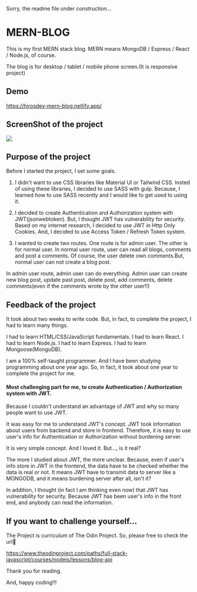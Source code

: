 Sorry, the readme file under construction...

# MERN-BLOG

This is my first MERN stack blog. 
MERN means MongoDB / Express / React / Node.js, of course.

The blog is for desktop / tablet / mobile phone screen.(It is responsive project)

## Demo

https://hirosdev-mern-blog.netlify.app/

## ScreenShot of the project

<img src="client/images/desktop.png"/>

## Purpose of the project

Before I started the project, I set some goals.

1. I didn't want to use CSS libraries like Material UI or Tailwind CSS. Insted of using these libraries, I decided to use SASS with gulp. Because, I learned how to use SASS recently and I would like to get used to using it. 

2. I decided to create Authentication and Authorization system with JWT(jsonwebtoken). But, I thought JWT has vulnerability for security. Based on my internet research, I decided to use JWT in Http Only Cookies. And, I decided to use Access Token / Refresh Token system.

3. I wanted to create two routes. One route is for admin user. The other is for normal user.
In normal user route, user can read all blogs, comments and post a comments. 
Of course, the user delete own comments.But, normal user can not create a blog post.

In admin user route, admin user can do everything. Admin user can create new blog post, update past post, delete post, add comments, delete comments(even if the comments wrote by the other user!!)

## Feedback of the project

It took about two weeks to write code.
But, in fact, to complete the project, I had to learn many things.

I had to learn HTML/CSS/JavaScript fundamentals.
I had to learn React.
I had to learn Node.js.
I had to learn Express.
I had to learn Mongoose(MongoDB).

I am a 100% self-taught programmer. And I have been studying programming about one year ago.
So, in fact, it took about one year to complete the project for me.

<h4>Most challenging part for me, to create Authentication / Authorization system with JWT.</h4>

Because I couldn't understand an advantage of JWT and why so many people want to use JWT.

It was easy for me to understand JWT's concept.
JWT took information about users from backend and store in frontend. 
Therefore, it is easy to use user's info for Authentication or Authorization without burdening server.

It is very simple concept. And I loved it.
But..., is it real?

The more I studied about JWT, the more unclear.
Because, even if user's info store in JWT in the frontend, the data have to be checked whether the data is real or not.
It means JWT have to transmit data to server like a MONGODB, and it means burdening server after all, isn't it?

In addition, I thought (in fact I am thinking even now) that JWT has vulnerability for security.
Because JWT has been user's info in the front end, and anybody can read the information.

## If you want to challenge yourself...

The Project is curriculum of The Odin Project.
So, please free to check the url🔽

https://www.theodinproject.com/paths/full-stack-javascript/courses/nodejs/lessons/blog-api

Thank you for reading. 

And, happy coding!!!
